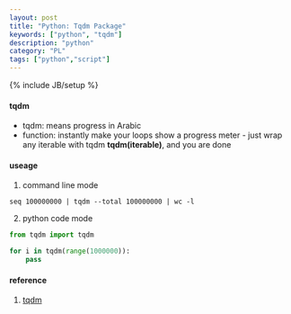 ```yaml
---
layout: post
title: "Python: Tqdm Package"
keywords: ["python", "tqdm"]
description: "python"
category: "PL"
tags: ["python","script"]
---
```

{% include JB/setup %}

#### tqdm
+ tqdm: means progress in Arabic
+ function: instantly make your loops show a progress meter -  just wrap any iterable with tqdm **tqdm(iterable)**, and you are done


#### useage

1. command line mode

```shell
seq 100000000 | tqdm --total 100000000 | wc -l
```

2. python code mode

```python
from tqdm import tqdm

for i in tqdm(range(1000000)):
    pass
```





#### reference 
1. [tqdm](https://tqdm.github.io/)

